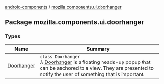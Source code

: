[android-components](../index.md) / [mozilla.components.ui.doorhanger](./index.md)

## Package mozilla.components.ui.doorhanger

### Types

| Name | Summary |
|---|---|
| [Doorhanger](-doorhanger/index.md) | `class Doorhanger`<br>A [Doorhanger](-doorhanger/index.md) is a floating heads-up popup that can be anchored to a view. They are presented to notify the user of something that is important. |
